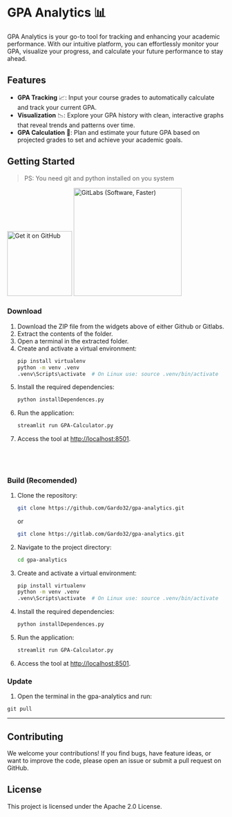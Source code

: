 # GPA Analytics 📊

GPA Analytics is your go-to tool for tracking and enhancing your academic performance. With our intuitive platform, you can effortlessly monitor your GPA, visualize your progress, and calculate your future performance to stay ahead.

## Features

- **GPA Tracking** 📈: Input your course grades to automatically calculate and track your current GPA.
- **Visualization** 📉: Explore your GPA history with clean, interactive graphs that reveal trends and patterns over time.
- **GPA Calculation** 🧮: Plan and estimate your future GPA based on projected grades to set and achieve your academic goals.

## Getting Started

> PS: You need git and python installed on you system


<a href="https://github.com/Gardo32/gpa-analytics/archive/refs/heads/master.zip"><img alt="Get it on GitHub" src="https://github.com/user-attachments/assets/2b708359-816a-4885-9293-4de5b33f91f0" width="150"></a>
<a href="https://gitlab.com/Gardo32/gpa-analytics/-/archive/master/gpa-analytics-master.zip"><img alt="GitLabs (Software, Faster)" src="https://github.com/user-attachments/assets/35b694dc-2a77-42c2-89b8-44715dc01fc0" width="250"></a>

### Download

1. Download the ZIP file from the widgets above of either Github or Gitlabs.
2. Extract the contents of the folder.
3. Open a terminal in the extracted folder.
4. Create and activate a virtual environment:
   ```bash
   pip install virtualenv
   python -m venv .venv
   .venv\Scripts\activate  # On Linux use: source .venv/bin/activate
   ```
5. Install the required dependencies:
   ```bash
   python installDependences.py
   ```
6. Run the application:
   ```bash
   streamlit run GPA-Calculator.py
   ```
7. Access the tool at [http://localhost:8501](http://localhost:8501).

## ‎ 

### Build **(Recomended)**

1. Clone the repository: 
   ```bash
   git clone https://github.com/Gardo32/gpa-analytics.git
   ```
   or
   ```bash
   git clone https://gitlab.com/Gardo32/gpa-analytics.git
   ```
2. Navigate to the project directory:
   ```bash
   cd gpa-analytics
   ```
3. Create and activate a virtual environment:
   ```bash
   pip install virtualenv
   python -m venv .venv
   .venv\Scripts\activate  # On Linux use: source .venv/bin/activate
   ```
4. Install the required dependencies:
   ```bash
   python installDependences.py
   ```
5. Run the application:
   ```bash
   streamlit run GPA-Calculator.py
   ```
6. Access the tool at [http://localhost:8501](http://localhost:8501).

### Update
1. Open the terminal in the gpa-analytics and run:
```git
git pull
```

---

## Contributing

We welcome your contributions! If you find bugs, have feature ideas, or want to improve the code, please open an issue or submit a pull request on GitHub.

## License

This project is licensed under the Apache 2.0 License.
